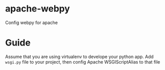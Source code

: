 apache-webpy
============

Config webpy for apache

Guide
=====

Assume that you are using virtualenv to develope your python app.
Add `wsgi.py` file to your project, then config Apache
WSGIScriptAlias to that file
